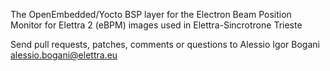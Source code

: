The OpenEmbedded/Yocto BSP layer for the Electron Beam Position Monitor for Elettra 2 (eBPM) images used in Elettra-Sincrotrone Trieste

Send pull requests, patches, comments or questions to Alessio Igor Bogani <alessio.bogani@elettra.eu>
